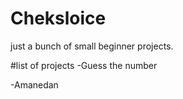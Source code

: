 # Cheksloice
 just a bunch of small beginner projects.

#list of projects
-Guess the number
	


-Amanedan

